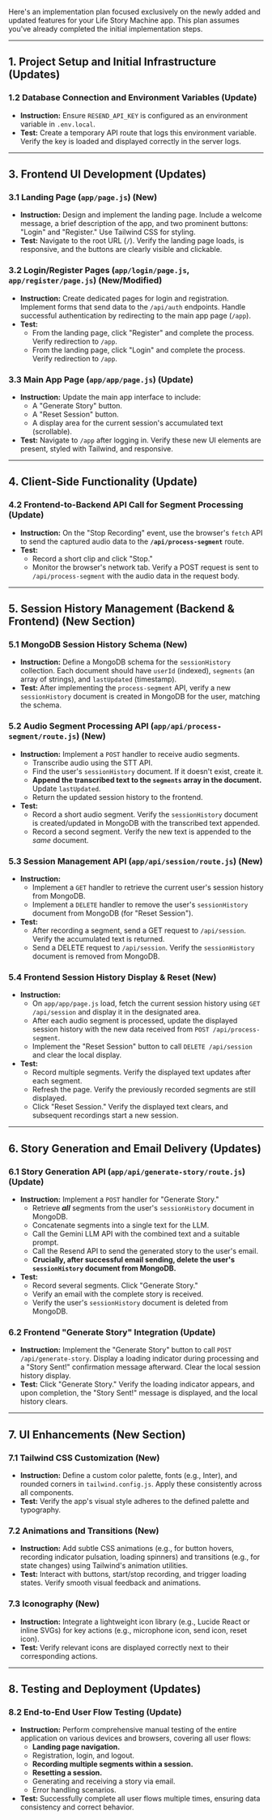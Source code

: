Here's an implementation plan focused exclusively on the newly added and updated features for your Life Story Machine app. This plan assumes you've already completed the initial implementation steps.

---

## 1. Project Setup and Initial Infrastructure (Updates)

### 1.2 Database Connection and Environment Variables (Update)
* **Instruction:** Ensure `RESEND_API_KEY` is configured as an environment variable in `.env.local`.
* **Test:** Create a temporary API route that logs this environment variable. Verify the key is loaded and displayed correctly in the server logs.

---

## 3. Frontend UI Development (Updates)

### 3.1 Landing Page (`app/page.js`) (New)
* **Instruction:** Design and implement the landing page. Include a welcome message, a brief description of the app, and two prominent buttons: "Login" and "Register." Use Tailwind CSS for styling.
* **Test:** Navigate to the root URL (`/`). Verify the landing page loads, is responsive, and the buttons are clearly visible and clickable.

### 3.2 Login/Register Pages (`app/login/page.js`, `app/register/page.js`) (New/Modified)
* **Instruction:** Create dedicated pages for login and registration. Implement forms that send data to the `/api/auth` endpoints. Handle successful authentication by redirecting to the main app page (`/app`).
* **Test:**
    * From the landing page, click "Register" and complete the process. Verify redirection to `/app`.
    * From the landing page, click "Login" and complete the process. Verify redirection to `/app`.

### 3.3 Main App Page (`app/app/page.js`) (Update)
* **Instruction:** Update the main app interface to include:
    * A "Generate Story" button.
    * A "Reset Session" button.
    * A display area for the current session's accumulated text (scrollable).
* **Test:** Navigate to `/app` after logging in. Verify these new UI elements are present, styled with Tailwind, and responsive.

---

## 4. Client-Side Functionality (Update)

### 4.2 Frontend-to-Backend API Call for Segment Processing (Update)
* **Instruction:** On the "Stop Recording" event, use the browser's `fetch` API to send the captured audio data to the **`/api/process-segment`** route.
* **Test:**
    * Record a short clip and click "Stop."
    * Monitor the browser's network tab. Verify a POST request is sent to `/api/process-segment` with the audio data in the request body.

---

## 5. Session History Management (Backend & Frontend) (New Section)

### 5.1 MongoDB Session History Schema (New)
* **Instruction:** Define a MongoDB schema for the `sessionHistory` collection. Each document should have `userId` (indexed), `segments` (an array of strings), and `lastUpdated` (timestamp).
* **Test:** After implementing the `process-segment` API, verify a new `sessionHistory` document is created in MongoDB for the user, matching the schema.

### 5.2 Audio Segment Processing API (`app/api/process-segment/route.js`) (New)
* **Instruction:** Implement a `POST` handler to receive audio segments.
    * Transcribe audio using the STT API.
    * Find the user's `sessionHistory` document. If it doesn't exist, create it.
    * **Append the transcribed text to the `segments` array in the document.** Update `lastUpdated`.
    * Return the updated session history to the frontend.
* **Test:**
    * Record a short audio segment. Verify the `sessionHistory` document is created/updated in MongoDB with the transcribed text appended.
    * Record a second segment. Verify the new text is appended to the *same* document.

### 5.3 Session Management API (`app/api/session/route.js`) (New)
* **Instruction:**
    * Implement a `GET` handler to retrieve the current user's session history from MongoDB.
    * Implement a `DELETE` handler to remove the user's `sessionHistory` document from MongoDB (for "Reset Session").
* **Test:**
    * After recording a segment, send a GET request to `/api/session`. Verify the accumulated text is returned.
    * Send a DELETE request to `/api/session`. Verify the `sessionHistory` document is removed from MongoDB.

### 5.4 Frontend Session History Display & Reset (New)
* **Instruction:**
    * On `app/app/page.js` load, fetch the current session history using `GET /api/session` and display it in the designated area.
    * After each audio segment is processed, update the displayed session history with the new data received from `POST /api/process-segment`.
    * Implement the "Reset Session" button to call `DELETE /api/session` and clear the local display.
* **Test:**
    * Record multiple segments. Verify the displayed text updates after each segment.
    * Refresh the page. Verify the previously recorded segments are still displayed.
    * Click "Reset Session." Verify the displayed text clears, and subsequent recordings start a new session.

---

## 6. Story Generation and Email Delivery (Updates)

### 6.1 Story Generation API (`app/api/generate-story/route.js`) (Update)
* **Instruction:** Implement a `POST` handler for "Generate Story."
    * Retrieve ***all*** segments from the user's `sessionHistory` document in MongoDB.
    * Concatenate segments into a single text for the LLM.
    * Call the Gemini LLM API with the combined text and a suitable prompt.
    * Call the Resend API to send the generated story to the user's email.
    * **Crucially, after successful email sending, delete the user's `sessionHistory` document from MongoDB.**
* **Test:**
    * Record several segments. Click "Generate Story."
    * Verify an email with the complete story is received.
    * Verify the user's `sessionHistory` document is deleted from MongoDB.

### 6.2 Frontend "Generate Story" Integration (Update)
* **Instruction:** Implement the "Generate Story" button to call `POST /api/generate-story`. Display a loading indicator during processing and a "Story Sent!" confirmation message afterward. Clear the local session history display.
* **Test:** Click "Generate Story." Verify the loading indicator appears, and upon completion, the "Story Sent!" message is displayed, and the local history clears.

---

## 7. UI Enhancements (New Section)

### 7.1 Tailwind CSS Customization (New)
* **Instruction:** Define a custom color palette, fonts (e.g., Inter), and rounded corners in `tailwind.config.js`. Apply these consistently across all components.
* **Test:** Verify the app's visual style adheres to the defined palette and typography.

### 7.2 Animations and Transitions (New)
* **Instruction:** Add subtle CSS animations (e.g., for button hovers, recording indicator pulsation, loading spinners) and transitions (e.g., for state changes) using Tailwind's animation utilities.
* **Test:** Interact with buttons, start/stop recording, and trigger loading states. Verify smooth visual feedback and animations.

### 7.3 Iconography (New)
* **Instruction:** Integrate a lightweight icon library (e.g., Lucide React or inline SVGs) for key actions (e.g., microphone icon, send icon, reset icon).
* **Test:** Verify relevant icons are displayed correctly next to their corresponding actions.

---

## 8. Testing and Deployment (Updates)

### 8.2 End-to-End User Flow Testing (Update)
* **Instruction:** Perform comprehensive manual testing of the entire application on various devices and browsers, covering all user flows:
    * **Landing page navigation.**
    * Registration, login, and logout.
    * **Recording multiple segments within a session.**
    * **Resetting a session.**
    * Generating and receiving a story via email.
    * Error handling scenarios.
* **Test:** Successfully complete all user flows multiple times, ensuring data consistency and correct behavior.